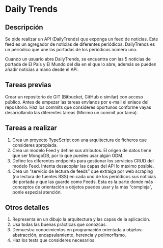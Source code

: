 # Daily Trends
## Descripción
Se pide realizar un API (DailyTrends) que exponga un feed de noticias. Este feed es un agregador de noticias de diferentes periódicos. DailyTrends es un periódico que une las portadas de los periódicos número uno.
					
Cuando un usuario abre DailyTrends, se encuentra con las 5 noticias de portada de El País y El Mundo del día en el que lo abre, además se pueden añadir noticias a mano desde el API.

## Tareas previas
Crear un repositorio de GIT (Bitbucket, GitHub o similar) con acceso público.
Antes de empezar las tareas envíanos por e-mail el enlace del repositorio.
Haz los commits que consideres oportunos conforme vayas desarrollando las diferentes tareas (Mínimo un commit por tarea).

## Tareas a realizar
1. Crea un proyecto TypeScript con una arquitectura de ficheros que consideres apropiada.
2. Crea un modelo Feed y define sus atributos. El origen de datos tiene que ser MongoDB, por lo que puedes usar algún ODM.
3. Define los diferentes endpoints para gestionar los servicios CRUD del modelo Feed. Intenta desacoplar las capas del API lo máximo posible.
4. Crea un “servicio de lectura de feeds” que extraiga por web scraping (no lectura de fuentes RSS) en cada uno de los periódicos sus noticias de portada y que las guarde como Feeds. Esta es la parte donde más conceptos de orientación a objetos puedes usar y la más “compleja”, ponle especial atención.
## Otros detalles
1. Representa en un dibujo la arquitectura y las capas de la aplicación.
2. Usa todas las buenas prácticas que conozcas.
3. Demuestra conocimientos en programación orientada a objetos: abstracción, encapsulamiento, herencia y polimorfismo.
4. Haz los tests que consideres necesarios.

